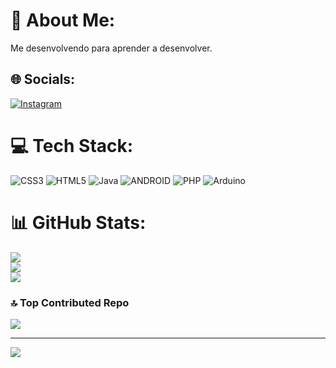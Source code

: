 # 💫 About Me:
Me desenvolvendo para aprender a desenvolver.


## 🌐 Socials:
[![Instagram](https://img.shields.io/badge/Instagram-%23E4405F.svg?logo=Instagram&logoColor=white)](https://instagram.com/muh_eugenio) 

# 💻 Tech Stack:
![CSS3](https://img.shields.io/badge/css3-%231572B6.svg?style=for-the-badge&logo=css3&logoColor=white) ![HTML5](https://img.shields.io/badge/html5-%23E34F26.svg?style=for-the-badge&logo=html5&logoColor=white) ![Java](https://img.shields.io/badge/java-%23ED8B00.svg?style=for-the-badge&logo=java&logoColor=white) ![ANDROID](https://img.shields.io/badge/android-%2320232a.svg?style=for-the-badge&logo=android&logoColor=%a4c639) ![PHP](https://img.shields.io/badge/php-%23777BB4.svg?style=for-the-badge&logo=php&logoColor=white) ![Arduino](https://img.shields.io/badge/-Arduino-00979D?style=for-the-badge&logo=Arduino&logoColor=white)
# 📊 GitHub Stats:
![](https://github-readme-stats.vercel.app/api?username=MuriloOGenio&theme=tokyonight&hide_border=false&include_all_commits=false&count_private=false)<br/>
![](https://github-readme-streak-stats.herokuapp.com/?user=MuriloOGenio&theme=tokyonight&hide_border=false)<br/>
![](https://github-readme-stats.vercel.app/api/top-langs/?username=MuriloOGenio&theme=tokyonight&hide_border=false&include_all_commits=false&count_private=false&layout=compact)

### 🔝 Top Contributed Repo
![](https://github-contributor-stats.vercel.app/api?username=MuriloOGenio&limit=5&theme=tokyonight&combine_all_yearly_contributions=true)

---
[![](https://visitcount.itsvg.in/api?id=MuriloOGenio&icon=0&color=6)](https://visitcount.itsvg.in)

<!-- Proudly created with GPRM ( https://gprm.itsvg.in ) -->
